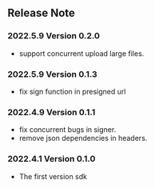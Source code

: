 ## Release Note
### 2022.5.9 Version 0.2.0
- support concurrent upload large files.
### 2022.5.9 Version 0.1.3
- fix sign function in presigned url
### 2022.4.9 Version 0.1.1
- fix concurrent bugs in signer.
- remove json dependencies in headers.
### 2022.4.1 Version 0.1.0
- The first version sdk
